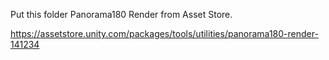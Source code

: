 Put this folder Panorama180 Render from Asset Store.

https://assetstore.unity.com/packages/tools/utilities/panorama180-render-141234
